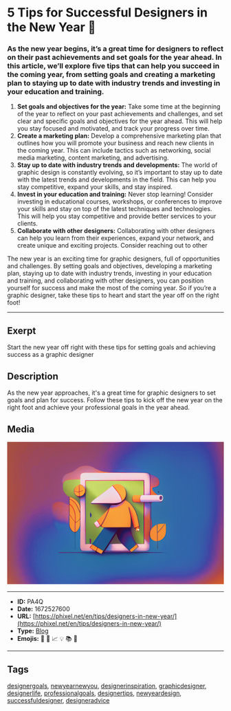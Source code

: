 # 5 Tips for Successful Designers in the New Year 🎉
### As the new year begins, it’s a great time for designers to reflect on their past achievements and set goals for the year ahead. In this article, we’ll explore five tips that can help you succeed in the coming year, from setting goals and creating a marketing plan to staying up to date with industry trends and investing in your education and training.

1. **Set goals and objectives for the year:** Take some time at the beginning of the year to reflect on your past achievements and challenges, and set clear and specific goals and objectives for the year ahead. This will help you stay focused and motivated, and track your progress over time.
2. **Create a marketing plan:** Develop a comprehensive marketing plan that outlines how you will promote your business and reach new clients in the coming year. This can include tactics such as networking, social media marketing, content marketing, and advertising.
3. **Stay up to date with industry trends and developments:** The world of graphic design is constantly evolving, so it’s important to stay up to date with the latest trends and developments in the field. This can help you stay competitive, expand your skills, and stay inspired.
4. **Invest in your education and training:** Never stop learning! Consider investing in educational courses, workshops, or conferences to improve your skills and stay on top of the latest techniques and technologies. This will help you stay competitive and provide better services to your clients.
5. **Collaborate with other designers:** Collaborating with other designers can help you learn from their experiences, expand your network, and create unique and exciting projects. Consider reaching out to other

The new year is an exciting time for graphic designers, full of opportunities and challenges. By setting goals and objectives, developing a marketing plan, staying up to date with industry trends, investing in your education and training, and collaborating with other designers, you can position yourself for success and make the most of the coming year. So if you’re a graphic designer, take these tips to heart and start the year off on the right foot!


------------
## Exerpt
Start the new year off right with these tips for setting goals and achieving success as a graphic designer
## Description
As the new year approaches, it's a great time for graphic designers to set goals and plan for success. Follow these tips to kick off the new year on the right foot and achieve your professional goals in the year ahead.
## Media
<img src="media/designers-in-new-year.jpg">

------------
- **ID:** PA4Q
- **Date:** 1672527600
- **URL:** [https://phixel.net/en/tips/designers-in-new-year/](https://phixel.net/en/tips/designers-in-new-year/)
- **Type:** [Blog](#blog)
- **Emojis:** 🎉 🎊 📈 💡 📚 👩

------------
## Tags
[designergoals](#designergoals), [newyearnewyou](#newyearnewyou), [designerinspiration](#designerinspiration), [graphicdesigner](#graphicdesigner), [designerlife](#designerlife), [professionalgoals](#professionalgoals), [designertips](#designertips), [newyeardesign](#newyeardesign), [successfuldesigner](#successfuldesigner), [designeradvice](#designeradvice)
